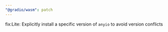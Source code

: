 ```yaml
---
"@gradio/wasm": patch
---
```


fix:Lite: Explicitly install a specific version of `anyio` to avoid version conflicts
